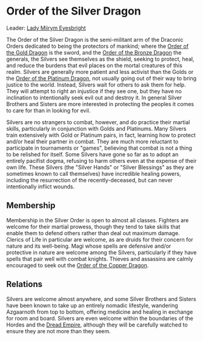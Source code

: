 # Order of the Silver Dragon
Leader: [Lady Miirym Eyesbright](/People/MiirymEyesbright.md)

The Order of the Silver Dragon is the semi-militant arm of the Draconic Orders dedicated to being the protectors of mankind; where the [Order of the Gold Dragon](Gold.md) is the sword, and the [Order of the Bronze Dragon](Bronze.md) the generals, the Silvers see themselves as the shield, seeking to protect, heal, and reduce the burdens that evil places on the mortal creatures of this realm. Silvers are generally more patient and less activist than the Golds or the [Order of the Platinum Dragon](Platinum.md), not usually going out of their way to bring justice to the world. Instead, Silvers wait for others to ask them for help. They will attempt to right an injustice if they see one, but they have no inclination to intentionally seek evil out and destroy it. In general Silver Brothers and Sisters are more interested in protecting the peoples it comes to care for than in looking for evil.
 
Silvers are no strangers to combat, however, and do practice their martial skills, particularly in conjunction with Golds and Platinums. Many Silvers train extensively with Gold or Platinum pairs, in fact, learning how to protect and/or heal their partner in combat. They are much more reluctant to participate in tournaments or "games", believing that combat is not a thing to be relished for itself. Some Silvers have gone so far as to adopt an entirely pacifist dogma, refusing to harm others even at the expense of their own life. These Silvers (the "Silver Hands" or "Silver Blessings" as they are sometimes known to call themselves) have incredible healing powers, including the resurrection of the recently-deceased, but can never intentionally inflict wounds.
 
## Membership
Membership in the Silver Order is open to almost all classes. Fighters are welcome for their martial prowess, though they tend to take skills that enable them to defend others rather than deal out maximum damage. Clerics of Life in particular are welcome, as are druids for their concern for nature and its well-being. Magi whose spells are defensive and/or protective in nature are welcome among the Silvers, particularly if they have spells that pair well with combat knights. Thieves and assassins are calmly encouraged to seek out the [Order of the Copper Dragon](Copper.md).

## Relations
Silvers are welcome almost anywhere, and some Silver Brothers and Sisters have been known to take up an entirely nomadic lifestyle, wandering Azgaarnoth from top to bottom, offering medicine and healing in exchange for room and board. Silvers are even welcome within the boundaries of the Hordes and the [Dread Empire](../../../Nations/Dradehalia.md), although they will be carefully watched to ensure they are not more than they seem.
